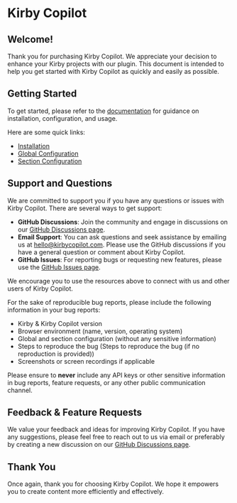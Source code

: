 # Kirby Copilot

## Welcome!

Thank you for purchasing Kirby Copilot. We appreciate your decision to enhance your Kirby projects with our plugin. This document is intended to help you get started with Kirby Copilot as quickly and easily as possible.

## Getting Started

To get started, please refer to the [documentation](https://kirbycopilot.com/docs/getting-started) for guidance on installation, configuration, and usage.

Here are some quick links:

- [Installation](https://kirbycopilot.com/docs/getting-started/installation)
- [Global Configuration](https://kirbycopilot.com/docs/configuration/global)
- [Section Configuration](https://kirbycopilot.com/docs/configuration/section)

## Support and Questions

We are committed to support you if you have any questions or issues with Kirby Copilot. There are several ways to get support:

- **GitHub Discussions**: Join the community and engage in discussions on our [GitHub Discussions page](https://github.com/johannschopplich/kirby-copilot/discussions).
- **Email Support**: You can ask questions and seek assistance by emailing us at [hello@kirbycopilot.com](mailto:hello@kirbycopilot.com). Please use the GitHub discussions if you have a general question or comment about Kirby Copilot.
- **GitHub Issues**: For reporting bugs or requesting new features, please use the [GitHub Issues page](https://github.com/johannschopplich/kirby-copilot/issues).

We encourage you to use the resources above to connect with us and other users of Kirby Copilot.

For the sake of reproducible bug reports, please include the following information in your bug reports:

- Kirby & Kirby Copilot version
- Browser environment (name, version, operating system)
- Global and section configuration (without any sensitive information)
- Steps to reproduce the bug (Steps to reproduce the bug (if no reproduction is provided))
- Screenshots or screen recordings if applicable

Please ensure to **never** include any API keys or other sensitive information in bug reports, feature requests, or any other public communication channel.

## Feedback & Feature Requests

We value your feedback and ideas for improving Kirby Copilot. If you have any suggestions, please feel free to reach out to us via email or preferably by creating a new discussion on our [GitHub Discussions page](https://github.com/johannschopplich/kirby-copilot/discussions).

## Thank You

Once again, thank you for choosing Kirby Copilot. We hope it empowers you to create content more efficiently and effectively.
